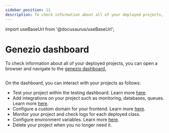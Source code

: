 ```yaml
---
sidebar_position: 11
description: To check information about all of your deployed projects, you can open a browser and navigate to the genezio dashboard.
---
```


import useBaseUrl from '@docusaurus/useBaseUrl';

# Genezio dashboard

<head>
  <title>Genezio dashboard</title>
</head>

To check information about all of your deployed projects, you can open a browser and navigate to the [genezio dashboard](https://app.genez.io/dashboard)[.](https://app.genez.io/dashboard)

<figure style={{textAlign:"center", marginLeft:"0"}}><img style={{cursor:"pointer"}} src={useBaseUrl("/img/image (17).webp")} alt=""/><figcaption></figcaption></figure>

On the dashboard, you can interact with your projects as follows:

- Test your project within the testing dashboard. Learn more [here](/docs/features/testing).
- Add integrations on your project such as monitoring, databases, queues. Learn more [here](/docs/integrations/).
- Configure a custom domain for your frontend. Learn more [here](/docs/features/custom-domain-configuration).
- Monitor your project and check logs for each deployed class.
- Configure environment variables. Learn more [here](/docs/project-structure/backend-envinronment-variables).
- Delete your project when you no longer need it.
